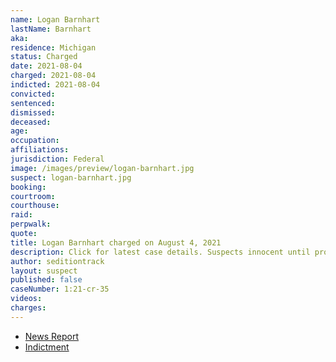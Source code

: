 ```yaml
---
name: Logan Barnhart
lastName: Barnhart
aka:
residence: Michigan
status: Charged
date: 2021-08-04
charged: 2021-08-04
indicted: 2021-08-04
convicted:
sentenced:
dismissed:
deceased:
age:
occupation:
affiliations:
jurisdiction: Federal
image: /images/preview/logan-barnhart.jpg
suspect: logan-barnhart.jpg
booking:
courtroom:
courthouse:
raid:
perpwalk:
quote:
title: Logan Barnhart charged on August 4, 2021
description: Click for latest case details. Suspects innocent until proven guilty.
author: seditiontrack
layout: suspect
published: false
caseNumber: 1:21-cr-35
videos:
charges:
---
```


- [News Report]()
- [Indictment](https://www.justice.gov/usao-dc/case-multi-defendant/file/1425176/download)

